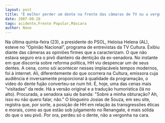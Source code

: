 ```yaml
---
layout: post
title: "É melhor perder um dente na frente das câmaras de TV ou a vergonha na cara?"
date: 2007-08-28
tags: acidente,Frente Popular,Máscara
author: None
---
```


Na &uacute;ltima quinta-feira (23), a presidente do PSOL, Heloisa Helena (AL), esteve no &ldquo;Opini&atilde;o Nacional&rdquo;, programa de entrevistas da TV Cultura. Exibiu diante das c&acirc;meras as opini&otilde;es firmes que a caracterizam. O que n&atilde;o estava seguro era o piv&ocirc; dianteiro da denti&ccedil;&atilde;o da ex-senadora.
No instante em que discorria sobre reforma pol&iacute;tica, HH viu despencar um de seus dentes. A cena, como s&oacute;i acontecer nesses implac&aacute;veis tempos modernos, foi &agrave; internet. Ali, diferentemente do que ocorrera na Cultura, emissora cuja audi&ecirc;ncia &eacute; inversamente proporcional &agrave; qualidade da programa&ccedil;&atilde;o, o v&iacute;deo do dente fuj&atilde;o converteu-se num hit. &Eacute;, hoje, uma das cenas mais &ldquo;visitadas&rdquo; da rede.
H&aacute; a vers&atilde;o original e a tradu&ccedil;&atilde;o humor&iacute;stica (l&aacute; no alto). Procurada, a senadora saiu de banda: &quot;Sobre a minha obtura&ccedil;&atilde;o? Ah, isso eu n&atilde;o quero falar, n&atilde;o.&quot; O blogueiro Josias de Souza, em seu site, registra que, por sorte, a posi&ccedil;&atilde;o de HH em rela&ccedil;&atilde;o &agrave;s transgress&otilde;es &eacute;ticas e morais, como as que est&atilde;o sob julgamento no Renangate, &eacute; mais s&oacute;lida do que o seu piv&ocirc;. Por ora, perdeu s&oacute; o dente, n&atilde;o a vergonha na cara. 